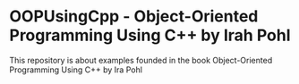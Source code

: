 # OOPUsingCpp - Object-Oriented Programming Using C++ by Irah Pohl

This repository is about examples founded in the book Object-Oriented Programming Using C++ by Ira Pohl
